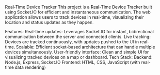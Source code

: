 
Real-Time Device Tracker
This project is a Real-Time Device Tracker built using Socket.IO for efficient and instantaneous communication. The web application allows users to track devices in real-time, visualizing their location and status updates as they happen.

Features:
Real-time updates: Leverages Socket.IO for instant, bidirectional communication between the server and connected clients.
Live tracking: Devices are tracked continuously, with updates pushed to the UI in real-time.
Scalable: Efficient socket-based architecture that can handle multiple devices simultaneously.
User-friendly interface: Clean and simple UI for visualizing tracked devices on a map or dashboard.
Tech Stack:
Backend: Node.js, Express, Socket.IO
Frontend: HTML, CSS, JavaScript (with real-time data rendering)
